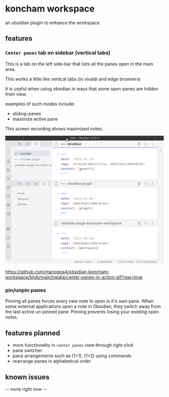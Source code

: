 # koncham workspace

an obsidian plugin to enhance the workspace

## features

### `Center panes` tab on sidebar (vertical tabs)

This is a tab on the left side-bar that lists all the panes open in the main area.

This works a little like vertical tabs (in vivaldi and edge browsers)

It is useful when using obsidian in ways that some open panes are hidden from view.

examples of such modes include:
+ sliding-panes
+ maximize active pane

This screen recording shows maximized notes:

<!-- ![center-panes in action](media/center-panes-in-action.gif) -->

![center-panes in action](https://github.com/manogna4/obsidian-koncham-workspace/blob/main/media/center-panes-in-action.gif)

https://github.com/manogna4/obsidian-koncham-workspace/blob/main/media/center-panes-in-action.gif?raw=true

### pin/unpin panes

Pinning all panes forces every new note to open in it's own pane.
When some external applications open a note in Obsidian, they switch away from the last active un-pinned pane. Pinning prevents losing your existing open notes.

## features planned

+ more functionality in `center panes` view through right click
+ pane switcher
+ pane arrangements such as (1+1), (1+2) using commands
+ rearrange panes in alphabetical order

## known issues

-- none right now --
